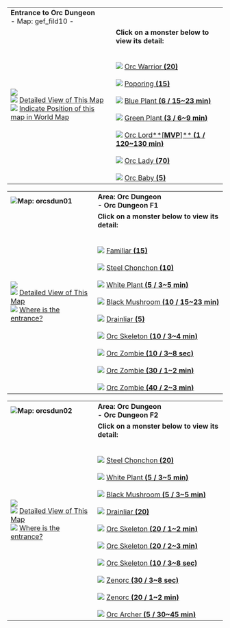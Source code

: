 |   |   |
|---|---|
|**Entrance to Orc Dungeon**  <br>- Map: gef_fild10 -|   |
|![](https://file5s.ratemyserver.net/maps/gef_fild10.gif)  <br>![](https://ratemyserver.net/images/bu2.gif) [Detailed View of This Map](https://ratemyserver.net/index.php?page=npc_shop_warp&map=gef_fild10&re_mob=0)  <br>![](https://ratemyserver.net/images/bu2.gif) [Indicate Position of this map in World Map](https://ratemyserver.net/worldmap.php?selected_map=gef_fild10&re_mob=0)|**Click on a monster below to view its detail:**  <br>  <br><br>![](https://ratemyserver.net/images/bu2.gif) [Orc Warrior **(**20**)**](https://ratemyserver.net/index.php?page=mob_db&mob_id=1023)<br><br>![](https://ratemyserver.net/images/bu2.gif) [Poporing **(**15**)**](https://ratemyserver.net/index.php?page=mob_db&mob_id=1031)<br><br>![](https://ratemyserver.net/images/bu2.gif) [Blue Plant **(**6 / 15~23 min**)**](https://ratemyserver.net/index.php?page=mob_db&mob_id=1079)<br><br>![](https://ratemyserver.net/images/bu2.gif) [Green Plant **(**3 / 6~9 min**)**](https://ratemyserver.net/index.php?page=mob_db&mob_id=1080)<br><br>![](https://ratemyserver.net/images/bu2.gif) [Orc Lord**[**MVP**]** **(**1 / 120~130 min**)**](https://ratemyserver.net/index.php?page=mob_db&mob_id=1190)<br><br>![](https://ratemyserver.net/images/bu2.gif) [Orc Lady **(**70**)**](https://ratemyserver.net/index.php?page=mob_db&mob_id=1273)<br><br>![](https://ratemyserver.net/images/bu2.gif) [Orc Baby **(**5**)**](https://ratemyserver.net/index.php?page=mob_db&mob_id=1686)|

  

|   |   |
|---|---|
|![](https://ratemyserver.net/images/circle.gif)**Map: orcsdun01**|**Area: Orc Dungeon  <br>- Orc Dungeon F1**|
|![](https://file5s.ratemyserver.net/maps/orcsdun01.gif)  <br>![](https://ratemyserver.net/images/bu2.gif) [Detailed View of This Map](https://ratemyserver.net/index.php?page=npc_shop_warp&map=orcsdun01&re_mob=0)  <br>![](https://ratemyserver.net/images/bu2.gif) [Where is the entrance?](https://ratemyserver.net/worldmap.php?selected_dung=Orc%20Dungeon&re_mob=0)|**Click on a monster below to view its detail:**  <br>  <br><br>![](https://ratemyserver.net/images/bu2.gif) [Familiar **(**15**)**](https://ratemyserver.net/index.php?page=mob_db&mob_id=1005)<br><br>![](https://ratemyserver.net/images/bu2.gif) [Steel Chonchon **(**10**)**](https://ratemyserver.net/index.php?page=mob_db&mob_id=1042)<br><br>![](https://ratemyserver.net/images/bu2.gif) [White Plant **(**5 / 3~5 min**)**](https://ratemyserver.net/index.php?page=mob_db&mob_id=1082)<br><br>![](https://ratemyserver.net/images/bu2.gif) [Black Mushroom **(**10 / 15~23 min**)**](https://ratemyserver.net/index.php?page=mob_db&mob_id=1084)<br><br>![](https://ratemyserver.net/images/bu2.gif) [Drainliar **(**5**)**](https://ratemyserver.net/index.php?page=mob_db&mob_id=1111)<br><br>![](https://ratemyserver.net/images/bu2.gif) [Orc Skeleton **(**10 / 3~4 min**)**](https://ratemyserver.net/index.php?page=mob_db&mob_id=1152)<br><br>![](https://ratemyserver.net/images/bu2.gif) [Orc Zombie **(**10 / 3~8 sec**)**](https://ratemyserver.net/index.php?page=mob_db&mob_id=1153)<br><br>![](https://ratemyserver.net/images/bu2.gif) [Orc Zombie **(**30 / 1~2 min**)**](https://ratemyserver.net/index.php?page=mob_db&mob_id=1153)<br><br>![](https://ratemyserver.net/images/bu2.gif) [Orc Zombie **(**40 / 2~3 min**)**](https://ratemyserver.net/index.php?page=mob_db&mob_id=1153)|

  

|   |   |
|---|---|
|![](https://ratemyserver.net/images/circle.gif)**Map: orcsdun02**|**Area: Orc Dungeon  <br>- Orc Dungeon F2**|
|![](https://file5s.ratemyserver.net/maps/orcsdun02.gif)  <br>![](https://ratemyserver.net/images/bu2.gif) [Detailed View of This Map](https://ratemyserver.net/index.php?page=npc_shop_warp&map=orcsdun02&re_mob=0)  <br>![](https://ratemyserver.net/images/bu2.gif) [Where is the entrance?](https://ratemyserver.net/worldmap.php?selected_dung=Orc%20Dungeon&re_mob=0)|**Click on a monster below to view its detail:**  <br>  <br><br>![](https://ratemyserver.net/images/bu2.gif) [Steel Chonchon **(**20**)**](https://ratemyserver.net/index.php?page=mob_db&mob_id=1042)<br><br>![](https://ratemyserver.net/images/bu2.gif) [White Plant **(**5 / 3~5 min**)**](https://ratemyserver.net/index.php?page=mob_db&mob_id=1082)<br><br>![](https://ratemyserver.net/images/bu2.gif) [Black Mushroom **(**5 / 3~5 min**)**](https://ratemyserver.net/index.php?page=mob_db&mob_id=1084)<br><br>![](https://ratemyserver.net/images/bu2.gif) [Drainliar **(**20**)**](https://ratemyserver.net/index.php?page=mob_db&mob_id=1111)<br><br>![](https://ratemyserver.net/images/bu2.gif) [Orc Skeleton **(**20 / 1~2 min**)**](https://ratemyserver.net/index.php?page=mob_db&mob_id=1152)<br><br>![](https://ratemyserver.net/images/bu2.gif) [Orc Skeleton **(**20 / 2~3 min**)**](https://ratemyserver.net/index.php?page=mob_db&mob_id=1152)<br><br>![](https://ratemyserver.net/images/bu2.gif) [Orc Skeleton **(**10 / 3~8 sec**)**](https://ratemyserver.net/index.php?page=mob_db&mob_id=1152)<br><br>![](https://ratemyserver.net/images/bu2.gif) [Zenorc **(**30 / 3~8 sec**)**](https://ratemyserver.net/index.php?page=mob_db&mob_id=1177)<br><br>![](https://ratemyserver.net/images/bu2.gif) [Zenorc **(**20 / 1~2 min**)**](https://ratemyserver.net/index.php?page=mob_db&mob_id=1177)<br><br>![](https://ratemyserver.net/images/bu2.gif) [Orc Archer **(**5 / 30~45 min**)**](https://ratemyserver.net/index.php?page=mob_db&mob_id=1189)|